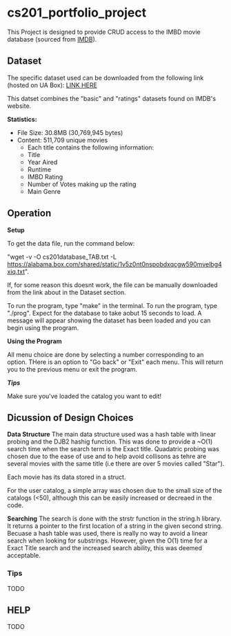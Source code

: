 # cs201_portfolio_project

This Project is designed to provide CRUD access to the IMBD
movie database (sourced from [IMDB](https://www.imdb.com/interfaces/)).

## Dataset

The specific dataset used can be downloaded from the following link (hosted on UA Box): [LINK HERE](https://alabama.box.com/s/1v5z0nt0nspobdxqcgw590mvelbg4xiq)

This datset combines the "basic" and "ratings" datasets found on IMDB's website.

**Statistics:**
- File Size:   30.8MB (30,769,945 bytes)
- Content:     511,709 unique movies
  - Each title contains the following information: 
  - Title 
  - Year Aired 
  - Runtime
  - IMBD Rating 
  - Number of Votes making up the rating 
  - Main Genre
 
 
 ## Operation
 
 **Setup**

 To get the data file, run the command below: 
 
 "wget -v -O cs201database_TAB.txt -L https://alabama.box.com/shared/static/1v5z0nt0nspobdxqcgw590mvelbg4xiq.txt". 
 
 If, for some reason
 this doesnt work, the file can be manually downloaded from the link about in the Dataset section.

 To run the program, type "make" in the terminal. To run the program, type "./prog". Expect for the database to take aobut 15 seconds to load.
 A message will appear showing the dataset has been loaded and you can begin using the program.

 **Using the Program**

 All menu choice are done by selecting a number corresponding to an option. THere is an option to "Go back" or "Exit" each menu.
 This will return you to the previous menu or exit the program.

 ***Tips***

 Make sure you've loaded the catalog you want to edit!

 ## Dicussion of Design Choices
 
 **Data Structure**
 The main data structure used was a hash table with linear probing and the DJB2 hashig function. This was done to provide a ~O(1) 
 search time when the search term is the Exact title. Quadatric probing was chosen due to the ease of use and to help avoid collisons
 as tehre are several movies with the same title (i.e there are over 5 movies called "Star").

 Each movie has its data stored in a struct.

 For the user catalog, a simple array was chosen due to the small size of the catalogs (<50), although this can be easily increased
 or decreaed in the code.

 **Searching**
 The search is done with the strstr function in the string.h library. It returns a pointer to the first location of a string in the
 given second string. Becuase a hash table was used, there is really no way to avoid a linear search when looking for substrings.
 However, given the O(1) time for a Exact Title search and the increased search ability, this was deemed acceptable. 


 
 ### Tips
 TODO
 
 ## HELP
 TODO
